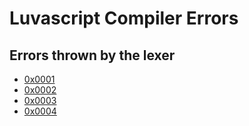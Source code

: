 # Luvascript Compiler Errors

## Errors thrown by the lexer
- [0x0001](./0x0001)
- [0x0002](./0x0002)
- [0x0003](./0x0003)
- [0x0004](./0x0004)
